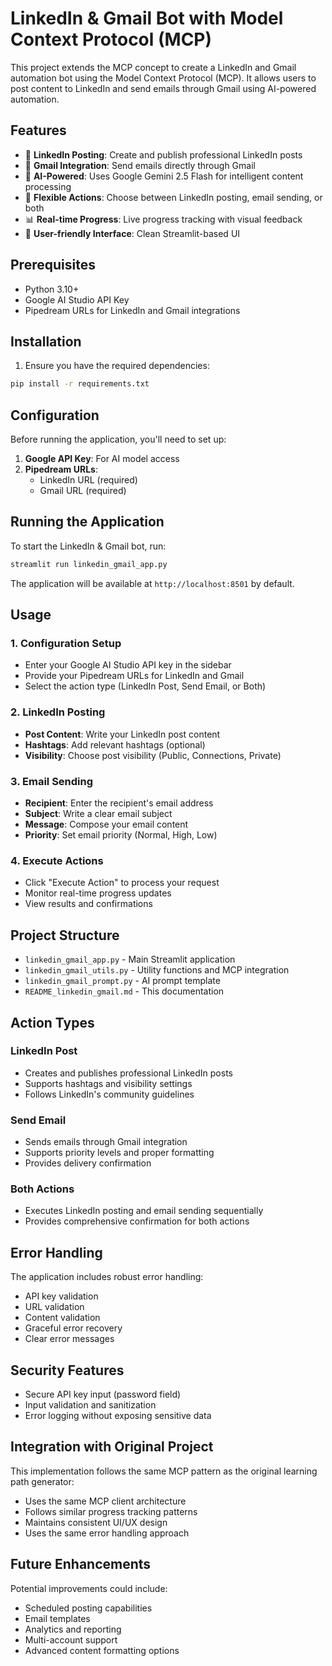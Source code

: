 # LinkedIn & Gmail Bot with Model Context Protocol (MCP)

This project extends the MCP concept to create a LinkedIn and Gmail automation bot using the Model Context Protocol (MCP). It allows users to post content to LinkedIn and send emails through Gmail using AI-powered automation.

## Features

- 📝 **LinkedIn Posting**: Create and publish professional LinkedIn posts
- 📧 **Gmail Integration**: Send emails directly through Gmail
- 🤖 **AI-Powered**: Uses Google Gemini 2.5 Flash for intelligent content processing
- 🔄 **Flexible Actions**: Choose between LinkedIn posting, email sending, or both
- 📊 **Real-time Progress**: Live progress tracking with visual feedback
- 🎨 **User-friendly Interface**: Clean Streamlit-based UI

## Prerequisites

- Python 3.10+
- Google AI Studio API Key
- Pipedream URLs for LinkedIn and Gmail integrations

## Installation

1. Ensure you have the required dependencies:
```bash
pip install -r requirements.txt
```

## Configuration

Before running the application, you'll need to set up:

1. **Google API Key**: For AI model access
2. **Pipedream URLs**:
   - LinkedIn URL (required)
   - Gmail URL (required)

## Running the Application

To start the LinkedIn & Gmail bot, run:
```bash
streamlit run linkedin_gmail_app.py
```

The application will be available at `http://localhost:8501` by default.

## Usage

### 1. Configuration Setup
- Enter your Google AI Studio API key in the sidebar
- Provide your Pipedream URLs for LinkedIn and Gmail
- Select the action type (LinkedIn Post, Send Email, or Both)

### 2. LinkedIn Posting
- **Post Content**: Write your LinkedIn post content
- **Hashtags**: Add relevant hashtags (optional)
- **Visibility**: Choose post visibility (Public, Connections, Private)

### 3. Email Sending
- **Recipient**: Enter the recipient's email address
- **Subject**: Write a clear email subject
- **Message**: Compose your email content
- **Priority**: Set email priority (Normal, High, Low)

### 4. Execute Actions
- Click "Execute Action" to process your request
- Monitor real-time progress updates
- View results and confirmations

## Project Structure

- `linkedin_gmail_app.py` - Main Streamlit application
- `linkedin_gmail_utils.py` - Utility functions and MCP integration
- `linkedin_gmail_prompt.py` - AI prompt template
- `README_linkedin_gmail.md` - This documentation

## Action Types

### LinkedIn Post
- Creates and publishes professional LinkedIn posts
- Supports hashtags and visibility settings
- Follows LinkedIn's community guidelines

### Send Email
- Sends emails through Gmail integration
- Supports priority levels and proper formatting
- Provides delivery confirmation

### Both Actions
- Executes LinkedIn posting and email sending sequentially
- Provides comprehensive confirmation for both actions

## Error Handling

The application includes robust error handling:
- API key validation
- URL validation
- Content validation
- Graceful error recovery
- Clear error messages

## Security Features

- Secure API key input (password field)
- Input validation and sanitization
- Error logging without exposing sensitive data

## Integration with Original Project

This implementation follows the same MCP pattern as the original learning path generator:
- Uses the same MCP client architecture
- Follows similar progress tracking patterns
- Maintains consistent UI/UX design
- Uses the same error handling approach

## Future Enhancements

Potential improvements could include:
- Scheduled posting capabilities
- Email templates
- Analytics and reporting
- Multi-account support
- Advanced content formatting options 